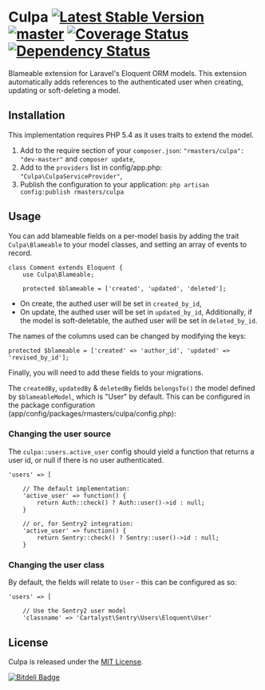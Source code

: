 # Culpa [![Latest Stable Version](https://poser.pugx.org/rmasters/culpa/v/stable.png)](https://packagist.org/packages/rmasters/culpa) [![master](https://travis-ci.org/rmasters/culpa.png?branch=master)](https://travis-ci.org/rmasters/culpa) [![Coverage Status](https://coveralls.io/repos/rmasters/culpa/badge.png)](https://coveralls.io/r/rmasters/culpa) [![Dependency Status](https://www.versioneye.com/user/projects/51e0102690410600020001bb/badge.png)](https://www.versioneye.com/user/projects/51e0102690410600020001bb)


Blameable extension for Laravel's Eloquent ORM models. This extension
automatically adds references to the authenticated user when creating, updating
or soft-deleting a model.


## Installation

This implementation requires PHP 5.4 as it uses traits to extend the model.

1.  Add to the require section of your `composer.json`:
    `"rmasters/culpa": "dev-master"` and `composer update`,
2.  Add to the `providers` list in config/app.php:
    `"Culpa\CulpaServiceProvider"`,
3.  Publish the configuration to your application:
    `php artisan config:publish rmasters/culpa`


## Usage

You can add blameable fields on a per-model basis by adding the trait
`Culpa\Blameable` to your model classes, and setting an array of events to record.

    class Comment extends Eloquent {
        use Culpa\Blameable;

        protected $blameable = ['created', 'updated', 'deleted'];

*   On create, the authed user will be set in `created_by_id`,
*   On update, the authed user will be set in `updated_by_id`,
   Additionally, if the model is soft-deletable, the authed user will be set in
    `deleted_by_id`.

The names of the columns used can be changed by modifying the keys:

    protected $blameable = ['created' => 'author_id', 'updated' => 'revised_by_id'];

Finally, you will need to add these fields to your migrations.

The `createdBy`, `updatedBy` & `deletedBy` fields `belongsTo()` the model
defined by `$blameableModel`, which is "User" by default. This can be configured
in the package configuration (app/config/packages/rmasters/culpa/config.php):

### Changing the user source

The `culpa::users.active_user` config should yield a function that returns a
user id, or null if there is no user authenticated.

    'users' => [

        // The default implementation:
        'active_user' => function() {
            return Auth::check() ? Auth::user()->id : null;
        }

        // or, for Sentry2 integration:
        'active_user' => function() {
            return Sentry::check() ? Sentry::user()->id : null;
        }


### Changing the user class

By default, the fields will relate to `User` - this can be configured as so:

    'users' => [

        // Use the Sentry2 user model
        'classname' => 'Cartalyst\Sentry\Users\Eloquent\User'


## License

Culpa is released under the [MIT License](LICENSE).



[![Bitdeli Badge](https://d2weczhvl823v0.cloudfront.net/rmasters/culpa/trend.png)](https://bitdeli.com/free "Bitdeli Badge")


